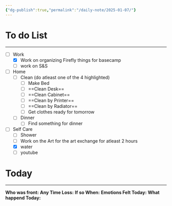 ```yaml
---
{"dg-publish":true,"permalink":"/daily-note/2025-01-07/"}
---
```






# To do List
---
- [ ] Work
	- [x] Work on organizing Firefly things for basecamp
	- [ ] work on S&S 
- [ ] Home
	- [ ] Clean (do atleast one of the 4 highlighted)
		- [ ] Make Bed
		- [ ] ==Clean Desk==
		- [ ] ==Clean Cabinet==
		- [ ] ==Clean by Printer== 
		- [ ] ==Clean by Radiator==
		- [ ] Get clothes ready for tomorrow
	- [ ] Dinner
		- [ ] Find something for dinner
- [ ] Self Care
	- [ ] Shower
	- [ ] Work on the Art for the art exchange for atleast 2 hours 
	- [x] water 
	- [ ] youtube

# Today
---
**Who was front:** 
**Any Time Loss:**
	**If so When:**
**Emotions Felt Today:**
**What happend Today:**